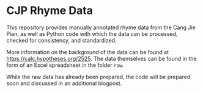 # CJP Rhyme Data

This repository provides manually annotated rhyme data from the Cang Jie Pian, as well as Python code with which the data can be processed, checked for consistency, and standardized. 

More information on the background of the data can be found at https://calc.hypotheses.org/2525. The data themselves can be found in the form of an Excel spreadsheet in the folder `raw`.

While the raw data has already been prepared, the code will be prepared soon and discussed in an additional blogpost.
